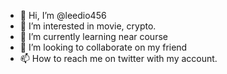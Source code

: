 - 👋 Hi, I’m @leedio456
- 👀 I’m interested in movie, crypto.
- 🌱 I’m currently learning near course
- 💞️ I’m looking to collaborate on my friend
- 📫 How to reach me on twitter with my account.

<!---
leedio456/leedio456 is a ✨ special ✨ repository because its `README.md` (this file) appears on your GitHub profile.
You can click the Preview link to take a look at your changes.
--->
